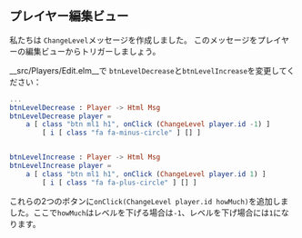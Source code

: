 ## プレイヤー編集ビュー

私たちは `ChangeLevel`メッセージを作成しました。 このメッセージをプレイヤーの編集ビューからトリガーしましょう。

__src/Players/Edit.elm__で `btnLevelDecrease`と`btnLevelIncrease`を変更してください：

```elm
...
btnLevelDecrease : Player -> Html Msg
btnLevelDecrease player =
    a [ class "btn ml1 h1", onClick (ChangeLevel player.id -1) ]
        [ i [ class "fa fa-minus-circle" ] [] ]


btnLevelIncrease : Player -> Html Msg
btnLevelIncrease player =
    a [ class "btn ml1 h1", onClick (ChangeLevel player.id 1) ]
        [ i [ class "fa fa-plus-circle" ] [] ]
```

これらの2つのボタンに`onClick(ChangeLevel player.id howMuch)`を追加しました。ここで`howMuch`はレベルを下げる場合は`-1`、レベルを下げ場合には`1`になります。
